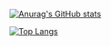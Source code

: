 <!-- ![Anurag's GitHub stats](https://github-readme-stats.vercel.app/api?username=/ilyes-guy&show_icons=true&theme=radical) -->
[![Anurag's GitHub stats](https://github-readme-stats.vercel.app/api?username=ilyes-guy&show_icons=true&theme=radical&count_private=true)](https://github.com/anuraghazra/github-readme-stats)


[![Top Langs](https://github-readme-stats.vercel.app/api/top-langs/?username=ilyes-guy&count_private=true)](https://github.com/anuraghazra/github-readme-stats)
